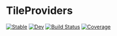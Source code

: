 # TileProviders

[![Stable](https://img.shields.io/badge/docs-stable-blue.svg)](https://rafaqz.github.io/TileProviders.jl/stable/)
[![Dev](https://img.shields.io/badge/docs-dev-blue.svg)](https://rafaqz.github.io/TileProviders.jl/dev/)
[![Build Status](https://github.com/rafaqz/TileProviders.jl/actions/workflows/CI.yml/badge.svg?branch=main)](https://github.com/rafaqz/TileProviders.jl/actions/workflows/CI.yml?query=branch%3Amain)
[![Coverage](https://codecov.io/gh/rafaqz/TileProviders.jl/branch/main/graph/badge.svg)](https://codecov.io/gh/rafaqz/TileProviders.jl)
